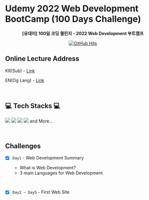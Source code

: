 # Udemy 2022 Web Development BootCamp (100 Days Challenge)

<div align="center">


**[유데미] 100일 코딩 챌린지 - 2022 Web Development 부트캠프**

[![GitHub Hits](https://hits.seeyoufarm.com/api/count/incr/badge.svg?url=https%3A%2F%2Fgithub.com%2FJAENY007%2F2022-web-development-bootcamp&count_bg=%23FF8C8C&title_bg=%23ACACAC&icon=github.svg&icon_color=%23FFFFFF&title=GitHub-Hits&edge_flat=false)](https://hits.seeyoufarm.com)

</div>

## Online Lecture Address

KR(Sub) - [Link](https://www.udemy.com/course/100-2022-web-development/)

EN(Og Lang) - [Link](https://www.udemy.com/course/100-days-of-code-web-development-bootcamp/)

<br>

## 💻 Tech Stacks 💻

<img src="https://img.shields.io/badge/Html5-E34F26?style=flat-square&logo=Html5&logoColor=white"/> <img src="https://img.shields.io/badge/CSS-1572B6?style=flat-square&logo=CSS3&logoColor=white"> <img src="https://img.shields.io/badge/JavaScript-F7DF1E?style=flat-square&logo=JavaScript&logoColor=white"/> <img src="https://img.shields.io/badge/Git_Hub-000?style=flat-square&logo=GitHub&logoColor=white"/> and More...

<br>

## Challenges

- [x] `Day1` - Web Development Summary

  - What is Web Development?
  - 3 main Languages for Web Development

<br>

- [x] `Day2 ~ Day5` - First Web Site
